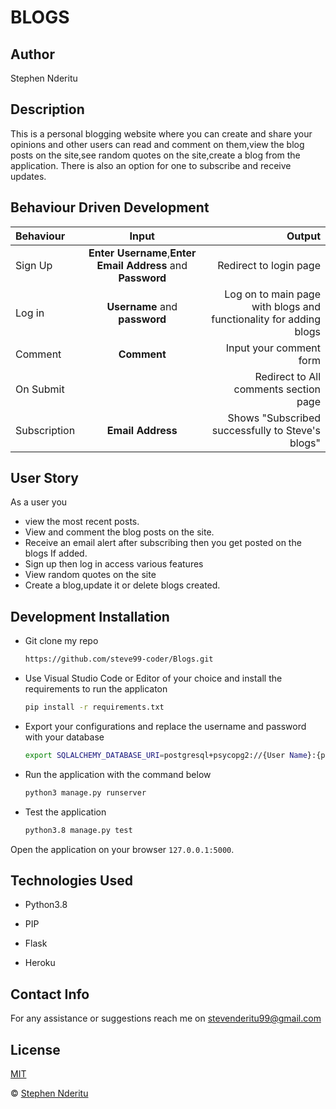 # BLOGS

## Author
 Stephen Nderitu

## Description
This is a personal blogging website where you can create and share your opinions and other users can read and comment on them,view the blog posts on the site,see random quotes on the site,create a blog from the application.
There is also an option for one to subscribe and receive updates.

## Behaviour Driven Development

| Behaviour | Input | Output |
| :---------------- | :---------------: | ------------------: |
| Sign Up| **Enter Username**,**Enter Email Address** and **Password** | Redirect to login page|
| Log in | **Username** and **password** | Log on to main page with blogs and functionality for adding blogs|
| Comment | **Comment** | Input your comment form|
| On Submit  |  | Redirect to All comments section page|
|Subscription | **Email Address**| Shows "Subscribed successfully to Steve's blogs"|

## User Story

As a user you

* view the most recent posts.
* View and comment the blog posts on the site.
* Receive an email alert after subscribing then you get posted on the blogs If added.
* Sign up then log in access various features
* View random quotes on the site
* Create a blog,update it or delete blogs created.


## Development Installation

* Git clone my repo
  ```bash
  https://github.com/steve99-coder/Blogs.git
  ```
* Use Visual Studio Code or Editor of your choice and install the requirements to run the applicaton
  ```bash
  pip install -r requirements.txt
  ```
* Export your configurations and replace the username and password with your database
  ```bash
  export SQLALCHEMY_DATABASE_URI=postgresql+psycopg2://{User Name}:{password}@localhost/{database name}
  ```
* Run the application with the command below
  ```bash
  python3 manage.py runserver
  ```
* Test the application
  ```bash
  python3.8 manage.py test
  ```
Open the application on your browser `127.0.0.1:5000`.

## Technologies Used
- Python3.8

- PIP

- Flask

- Heroku

## Contact Info
For any assistance or suggestions reach me on stevenderitu99@gmail.com

## License 
[MIT](https://github.com/Steve99-coder/Blogs/blob/master/LICENSE.md)

 © [Stephen Nderitu](https://github.com/steve99-coder)


